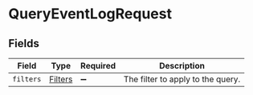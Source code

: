 # QueryEventLogRequest


## Fields

| Field                                     | Type                                      | Required                                  | Description                               |
| ----------------------------------------- | ----------------------------------------- | ----------------------------------------- | ----------------------------------------- |
| `filters`                                 | [Filters](../../models/shared/Filters.md) | :heavy_minus_sign:                        | The filter to apply to the query.         |